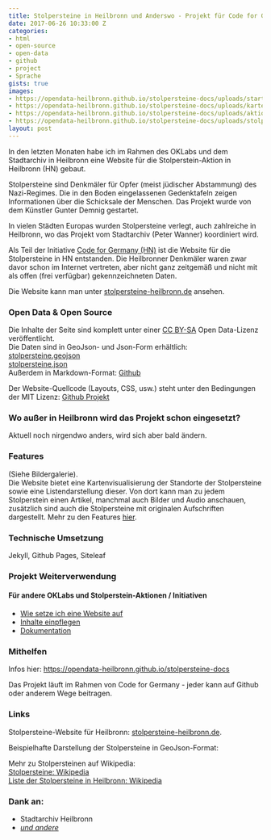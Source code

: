 ```yaml
---
title: Stolpersteine in Heilbronn und Anderswo - Projekt für Code for Germany
date: 2017-06-26 10:33:00 Z
categories:
- html
- open-source
- open-data
- github
- project
- Sprache
gists: true
images:
- https://opendata-heilbronn.github.io/stolpersteine-docs/uploads/startseite.png
- https://opendata-heilbronn.github.io/stolpersteine-docs/uploads/karte.png
- https://opendata-heilbronn.github.io/stolpersteine-docs/uploads/aktionen.png
- https://opendata-heilbronn.github.io/stolpersteine-docs/uploads/stolperstein.png
layout: post
---
```


In den letzten Monaten habe ich im Rahmen des OKLabs und dem Stadtarchiv in Heilbronn eine Website für die Stolperstein-Aktion in Heilbronn (HN) gebaut.  

Stolpersteine sind Denkmäler für Opfer (meist jüdischer Abstammung) des Nazi-Regimes. Die in den Boden eingelassenen Gedenktafeln zeigen Informationen über die Schicksale der Menschen. Das Projekt wurde von dem Künstler Gunter Demnig gestartet.

In vielen Städten Europas wurden Stolpersteine verlegt, auch zahlreiche in Heilbronn, wo das Projekt vom Stadtarchiv (Peter Wanner) koordiniert wird.

Als Teil der Initiative [Code for Germany (HN)](http://codefor.de) ist die Website für die Stolpersteine in HN entstanden. Die Heilbronner Denkmäler waren zwar davor schon im Internet vertreten, aber nicht ganz zeitgemäß und nicht mit als offen (frei verfügbar) gekennzeichneten Daten.

Die Website kann man unter [stolpersteine-heilbronn.de](http://stolpersteine-heilbronn.de) ansehen.

### Open Data & Open Source

Die Inhalte der Seite sind komplett unter einer [CC BY-SA](https://creativecommons.org/licenses/by-sa/4.0/) Open Data-Lizenz veröffentlicht.  
Die Daten sind in GeoJson- und Json-Form erhältlich:  
[stolpersteine.geojson](http://stolpersteine-heilbronn.de/stolpersteine.geojson)  
[stolpersteine.json](http://stolpersteine-heilbronn.de/stolpersteine.json)  
Außerdem in Markdown-Format: [Github](https://github.com/opendata-heilbronn/stolpersteine/tree/gh-pages/_list)

Der Website-Quellcode (Layouts, CSS, usw.) steht unter den Bedingungen der MIT Lizenz:
[Github Projekt](https://github.com/opendata-heilbronn/stolpersteine/)

### Wo außer in Heilbronn wird das Projekt schon eingesetzt?
Aktuell noch nirgendwo anders, wird sich aber bald ändern.   

### Features
(Siehe Bildergalerie).  
Die Website bietet eine Kartenvisualisierung der Standorte der Stolpersteine sowie eine Listendarstellung dieser. Von dort kann man zu jedem Stolperstein einen Artikel, manchmal auch Bilder und Audio anschauen, zusätzlich sind auch die Stolpersteine mit originalen Aufschriften dargestellt.
Mehr zu den Features [hier](https://opendata-heilbronn.github.io/stolpersteine-docs/docs/2-features.html).

### Technische Umsetzung
Jekyll, Github Pages, Siteleaf

### Projekt Weiterverwendung
#### Für andere OKLabs und Stolperstein-Aktionen / Initiativen
- [Wie setze ich eine Website auf](https://opendata-heilbronn.github.io/stolpersteine-docs/docs/4-website-aufsetzen.html)
- [Inhalte einpflegen](https://opendata-heilbronn.github.io/stolpersteine-docs/docs/5-stolpersteine-einpflegen.html)
- [Dokumentation](https://opendata-heilbronn.github.io/stolpersteine-docs/docs/index.html)

### Mithelfen
Infos hier: https://opendata-heilbronn.github.io/stolpersteine-docs

Das Projekt läuft im Rahmen von Code for Germany - jeder kann auf Github oder anderem Wege beitragen.

### Links

Stolpersteine-Website für Heilbronn: [stolpersteine-heilbronn.de](http://stolpersteine-heilbronn.de).

Beispielhafte Darstellung der Stolpersteine in GeoJson-Format:

<script src="https://gist.github.com/lukas-h/2a0df5216644e4507d0d784e39db5630.js"></script>

Mehr zu Stolpersteinen auf Wikipedia:  
[Stolpersteine: Wikipedia](https://de.m.wikipedia.org/wiki/Stolpersteine)  
[Liste der Stolpersteine in Heilbronn: Wikipedia](https://de.m.wikipedia.org/wiki/Liste_der_Stolpersteine_in_Heilbronn)

### Dank an:
- Stadtarchiv Heilbronn
- [*und andere*](https://opendata-heilbronn.github.io/stolpersteine-docs/docs/1-ueber.html#Team)
